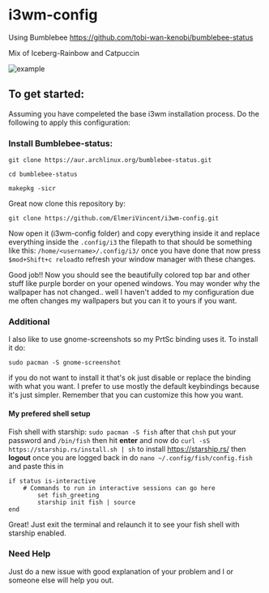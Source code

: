 # i3wm-config

Using Bumblebee https://github.com/tobi-wan-kenobi/bumblebee-status

Mix of Iceberg-Rainbow and Catpuccin

![example](https://user-images.githubusercontent.com/77973084/233843270-b7029786-cdd4-48a8-8d18-418bc70fb7ab.png)

## To get started:

Assuming you have compeleted the base i3wm installation process. Do the following to apply this configuration:

### Install Bumblebee-status:

```
git clone https://aur.archlinux.org/bumblebee-status.git

cd bumblebee-status

makepkg -sicr
```

Great now clone this repository by:

```
git clone https://github.com/ElmeriVincent/i3wm-config.git
```
Now open it (i3wm-config folder) and copy everything inside it and replace everything inside the `.config/i3` the filepath to that should be something like this: `/home/<username>/.config/i3/` once you have done that now press `$mod+Shift+c reload`to refresh your window manager with these changes.

Good job!! Now you should see the beautifully colored top bar and other stuff like purple border on your opened windows. You may wonder why the wallpaper has not changed.. well I haven't added to my configuration due me often changes my wallpapers but you can it to yours if you want.

### Additional
I also like to use gnome-screenshots so my PrtSc binding uses it. To install it do:

`sudo pacman -S gnome-screenshot`

if you do not want to install it that's ok just disable or replace the binding with what you want. I prefer to use mostly the default keybindings because it's just simpler. Remember that you can customize this how you want. 

#### My prefered shell setup

Fish shell with starship:
`sudo pacman -S fish`
after that `chsh` put your password and `/bin/fish` then hit **enter** and
now do `curl -sS https://starship.rs/install.sh | sh` to install https://starship.rs/ then **logout** once you are logged back in do `nano ~/.config/fish/config.fish` and paste this in 

```
if status is-interactive
    # Commands to run in interactive sessions can go here
        set fish_greeting
        starship init fish | source
end
```

Great! Just exit the terminal and relaunch it to see your fish shell with starship enabled.

### Need Help
Just do a new issue with good explanation of your problem and I or someone else will help you out.
